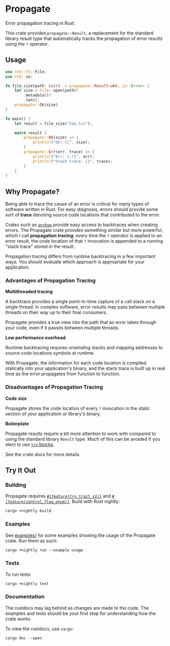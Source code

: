 # Propagate

Error propagation tracing in Rust.

This crate provides `propagate::Result`, a replacement for the standard
library result type that automatically tracks the propagation of error
results using the `?` operator.

## Usage

```rust
use std::fs::File;
use std::io;

fn file_size(path: &str) -> propagate::Result<u64, io::Error> {
    let size = File::open(path)?
        .metadata()?
        .len();
    propagate::Ok(size)
}

fn main() {
    let result = file_size("foo.txt");

    match result {
        propagate::Ok(size) => {
            println!("Ok: {}", size);
        }
        propagate::Err(err, trace) => {
            println!("Err: {:?}", err);
            println!("Stack trace: {}", trace);
        }
    }
}
```


## Why Propagate?

Being able to trace the cause of an error is critical for many types of
software written in Rust. For easy diagnosis, errors should provide some
sort of **trace** denoting source code locations that contributed to the
error.

Crates such as [`anyhow`][anyhow] provide easy access to backtraces when
creating errors. The Propagate crate provides something similar but more
powerful, which I call **propagation tracing**:
every time the `?` operator is applied to an error result, the code location
of that `?` invocation is appended to a running "stack trace" stored in the
result.

Propagation tracing differs from runtime backtracing in a few important
ways. You should evaluate which approach is appropriate for your
application.

[anyhow]: https://docs.rs/anyhow/latest/anyhow/

### Advantages of Propagation Tracing

**Multithreaded tracing**

A backtrace provides a single point-in-time capture of a call stack on a
single thread. In complex software, error results may pass between multiple
threads on their way up to their final consumers.

Propagate provides a true view into the path that an error takes
through your code, even if it passes between multiple threads.

**Low performance overhead**

Runtime backtracing requires unwinding stacks and mapping addresses to
source code locations symbols at runtime.

With Propagate, the information for each code location is compiled statically
into your application's binary, and the stack trace is built up in real time as
the error propagates from function to function.

### Disadvantages of Propagation Tracing

**Code size**

Propagate stores the code location of every `?` invocation in the static
section of your application or library's binary.

**Boilerplate**

Propagate results require a bit more attention to work with compared to using
the standard library `Result` type. Much of this can be avoided if you elect to
use [`try` blocks][try blocks].

See the crate docs for more details.

[try blocks]: https://doc.rust-lang.org/beta/unstable-book/language-features/try-blocks.html



## Try It Out

### Building

Propagate requires [`#[feature(try_trait_v2)]`][try] and
[`#[feature(control_flow_enum)]`][control]. Build with Rust nightly:

```txt
cargo +nightly build
```

[try]: https://github.com/rust-lang/rust/issues/84277
[control]: https://github.com/rust-lang/rust/issues/75744

### Examples

See [examples/](examples/) for some examples showing the usage of the
Propagate crate. Run them as such:

```txt
cargo +nightly run --example usage
```

### Tests

To run tests:

```txt
cargo +nightly test
```

### Documentation

The rustdocs may lag behind as changes are made to the code. The examples and
tests should be your first stop for understanding how the crate works.

To view the rustdocs, use `cargo`:

```txt
cargo doc --open
```